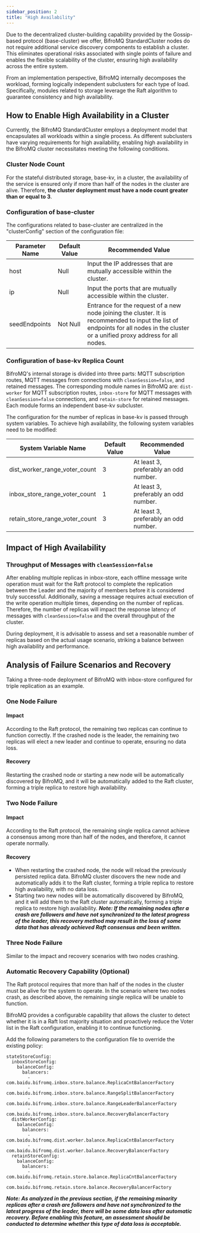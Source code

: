 ```yaml
---
sidebar_position: 2
title: "High Availability"
---
```


Due to the decentralized cluster-building capability provided by the Gossip-based protocol (base-cluster) we offer, BifroMQ StandardCluster nodes do not require additional service discovery components to establish a cluster. This eliminates
operational risks associated with single points of failure and enables the flexible scalability of the cluster, ensuring high availability across the entire system.

From an implementation perspective, BifroMQ internally decomposes the workload, forming logically independent subclusters for each type of load. Specifically, modules related to storage leverage the Raft algorithm to guarantee consistency
and high availability.

## How to Enable High Availability in a Cluster

Currently, the BifroMQ StandardCluster employs a deployment model that encapsulates all workloads within a single process. As different subclusters have varying requirements for high availability, enabling high availability in the BifroMQ
cluster necessitates meeting the following conditions.

### Cluster Node Count

For the stateful distributed storage, base-kv, in a cluster, the availability of the service is ensured only if more than half of the nodes in the cluster are alive. Therefore, **the cluster deployment must have a node count greater than or
equal to 3**.

### Configuration of base-cluster

The configurations related to base-cluster are centralized in the "clusterConfig" section of the configuration file:

| Parameter Name | Default Value | Recommended Value                                                                                                                                                                   |
|----------------|---------------|-------------------------------------------------------------------------------------------------------------------------------------------------------------------------------------|
| host           | Null          | Input the IP addresses that are mutually accessible within the cluster.                                                                                                             |
| ip             | Null          | Input the ports that are mutually accessible within the cluster.                                                                                                                    |
| seedEndpoints  | Not Null      | Entrance for the request of a new node joining the cluster. It is recommended to input the list of endpoints for all nodes in the cluster or a unified proxy address for all nodes. |

### Configuration of base-kv Replica Count

BifroMQ's internal storage is divided into three parts: MQTT subscription routes, MQTT messages from connections with `cleanSession=false`, and retained messages. The corresponding module names in BifroMQ are: `dist-worker` for MQTT
subscription routes, `inbox-store` for MQTT messages with `cleanSession=false` connections, and `retain-store` for retained messages. Each module forms an independent base-kv subcluster.

The configuration for the number of replicas in base-kv is passed through system variables. To achieve high availability, the following system variables need to be modified:

| System Variable Name           | Default Value | Recommended Value                     |
|--------------------------------|---------------|---------------------------------------|
| dist_worker_range_voter_count  | 3             | At least 3, preferably an odd number. |
| inbox_store_range_voter_count  | 1             | At least 3, preferably an odd number. |
| retain_store_range_voter_count | 3             | At least 3, preferably an odd number. |

## Impact of High Availability

### Throughput of Messages with `cleanSession=false`

After enabling multiple replicas in inbox-store, each offline message write operation must wait for the Raft protocol to complete the replication between the Leader and the majority of members before it is considered truly successful.
Additionally, saving a message requires actual execution of the write operation multiple times, depending on the number of replicas. Therefore, the number of replicas will impact the response latency of messages with `cleanSession=false`
and the overall throughput of the cluster.

During deployment, it is advisable to assess and set a reasonable number of replicas based on the actual usage scenario, striking a balance between high availability and performance.

## Analysis of Failure Scenarios and Recovery

Taking a three-node deployment of BifroMQ with inbox-store configured for triple replication as an example.

### One Node Failure

#### Impact

According to the Raft protocol, the remaining two replicas can continue to function correctly. If the crashed node is the leader, the remaining two replicas will elect a new leader and continue to operate, ensuring no data loss.

#### Recovery

Restarting the crashed node or starting a new node will be automatically discovered by BifroMQ, and it will be automatically added to the Raft cluster, forming a triple replica to restore high availability.

### Two Node Failure

#### Impact

According to the Raft protocol, the remaining single replica cannot achieve a consensus among more than half of the nodes, and therefore, it cannot operate normally.

#### Recovery

* When restarting the crashed node, the node will reload the previously persisted replica data. BifroMQ cluster discovers the new node and automatically adds it to the Raft cluster, forming a triple replica to restore high availability,
  with no data loss.
* Starting two new nodes will be automatically discovered by BifroMQ, and it will add them to the Raft cluster automatically, forming a triple replica to restore high availability.
  ***Note: If the remaining nodes after a crash are followers and have not synchronized to the latest progress of the leader, this recovery method may result in the loss of some data that has already achieved Raft consensus and been
  written.***

### Three Node Failure

Similar to the impact and recovery scenarios with two nodes crashing.

### Automatic Recovery Capability (Optional)

The Raft protocol requires that more than half of the nodes in the cluster must be alive for the system to operate. In the scenario where two nodes crash, as described above, the remaining single replica will be unable to function.

BifroMQ provides a configurable capability that allows the cluster to detect whether it is in a Raft lost majority situation and proactively reduce the Voter list in the Raft configuration, enabling it to continue functioning.

Add the following parameters to the configuration file to override the existing policy:

```
stateStoreConfig:
  inboxStoreConfig:
    balanceConfig:
      balancers:
        - com.baidu.bifromq.inbox.store.balance.ReplicaCntBalancerFactory
        - com.baidu.bifromq.inbox.store.balance.RangeSplitBalancerFactory
        - com.baidu.bifromq.inbox.store.balance.RangeLeaderBalancerFactory
        - com.baidu.bifromq.inbox.store.balance.RecoveryBalancerFactory
  distWorkerConfig:
    balanceConfig:
      balancers:
        - com.baidu.bifromq.dist.worker.balance.ReplicaCntBalancerFactory
        - com.baidu.bifromq.dist.worker.balance.RecoveryBalancerFactory
  retainStoreConfig:
    balanceConfig:
      balancers:
        - com.baidu.bifromq.retain.store.balance.ReplicaCntBalancerFactory
        - com.baidu.bifromq.retain.store.balance.RecoveryBalancerFactory
```

***Note: As analyzed in the previous section, if the remaining minority replicas after a crash are followers and have not synchronized to the latest progress of the leader, there will be some data loss after automatic recovery. Before
enabling this feature, an assessment should be conducted to determine whether this type of data loss is acceptable.***

















